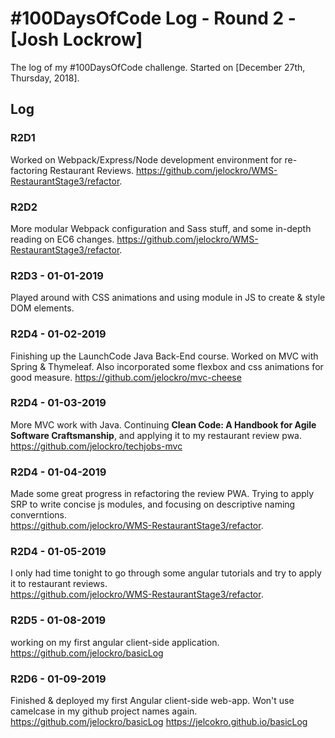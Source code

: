 
# #100DaysOfCode Log - Round 2 - [Josh Lockrow]

The log of my #100DaysOfCode challenge. Started on [December 27th, Thursday, 2018].

## Log

### R2D1 
Worked on Webpack/Express/Node development environment for re-factoring Restaurant Reviews. https://github.com/jelockro/WMS-RestaurantStage3/refactor. 

### R2D2
More modular Webpack configuration and Sass stuff, and some in-depth reading on EC6 changes.
https://github.com/jelockro/WMS-RestaurantStage3/refactor. 

### R2D3 - 01-01-2019
Played around with CSS animations and using module in JS to create & style DOM elements.

### R2D4 - 01-02-2019
Finishing up the LaunchCode Java Back-End course.  Worked on MVC with Spring & Thymeleaf.  Also incorporated some flexbox and css animations for good measure.
https://github.com/jelockro/mvc-cheese

### R2D4 - 01-03-2019
More MVC work with Java. Continuing __Clean Code: A Handbook for Agile Software Craftsmanship__, and applying it to my restaurant review pwa.
https://github.com/jelockro/techjobs-mvc

### R2D4 - 01-04-2019
Made some great progress in refactoring the review PWA.  Trying to apply SRP to write concise js modules, and focusing on descriptive naming converntions.  
https://github.com/jelockro/WMS-RestaurantStage3/refactor. 

### R2D4 - 01-05-2019
I only had time tonight to go through some angular tutorials and try to apply it to restaurant reviews.  
https://github.com/jelockro/WMS-RestaurantStage3/refactor. 

### R2D5 - 01-08-2019
working on my first angular client-side application. 
https://github.com/jelockro/basicLog

### R2D6 - 01-09-2019
Finished & deployed my first Angular client-side web-app. Won't use camelcase in my github project names again.
https://github.com/jelockro/basicLog
https://jelcokro.github.io/basicLog


